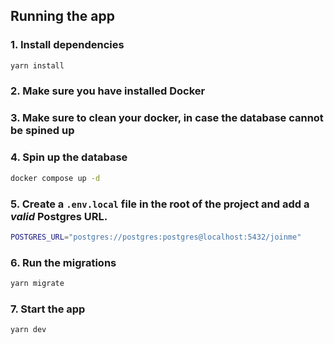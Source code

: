 ## Running the app

### 1. Install dependencies

```bash
yarn install
```

###  2. Make sure you have installed Docker

###  3. Make sure to clean your docker, in case the database cannot be spined up

### 4. Spin up the database

```bash
docker compose up -d
```

### 5. Create a `.env.local` file in the root of the project and add a _valid_ Postgres URL.

```bash
POSTGRES_URL="postgres://postgres:postgres@localhost:5432/joinme"
```

### 6. Run the migrations

```bash
yarn migrate
```

###  7. Start the app

```bash
yarn dev
```